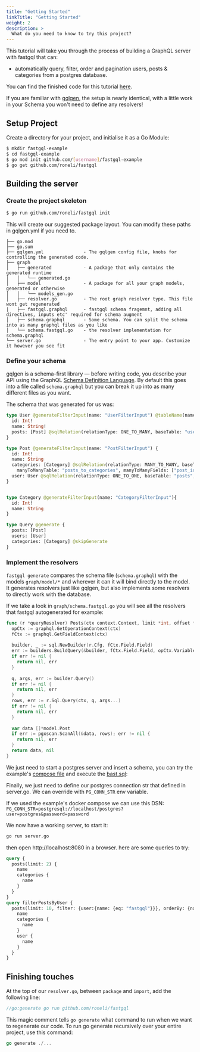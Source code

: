 ```yaml
---
title: "Getting Started"
linkTitle: "Getting Started"
weight: 2
description: >
  What do you need to know to try this project?
---
```


This tutorial will take you through the process of building a GraphQL server with fastgql that can:

- automatically query, filter, order and pagination users, posts & categories from a postgres database.

You can find the finished code for this tutorial [here](https://github.com/roneli/example).

If you are familiar with [gqlgen](https://gqlgen.com), the setup is nearly identical, with a little work in 
your Schema you won't need to define any resolvers!


## Setup Project

Create a directory for your project, and initialise it as a Go Module:

```sh
$ mkdir fastgql-example
$ cd fastgql-example 
$ go mod init github.com/[username]/fastgql-example
$ go get github.com/roneli/fastgql
```

## Building the server

### Create the project skeleton

```bash
$ go run github.com/roneli/fastgql init
```

This will create our suggested package layout. You can modify these paths in gqlgen.yml if you need to.
```
├── go.mod
├── go.sum
├── gqlgen.yml               - The gqlgen config file, knobs for controlling the generated code.
├── graph
│   ├── generated            - A package that only contains the generated runtime
│   │   └── generated.go
│   ├── model                - A package for all your graph models, generated or otherwise
│   │   └── models_gen.go
│   ├── resolver.go          - The root graph resolver type. This file wont get regenerated
|   ├── fastgql.graphql      - fastgql schema fragemnt, adding all directives, inputs etc' required for schema augment
│   ├── schema.graphql       - Some schema. You can split the schema into as many graphql files as you like
│   └── schema.fastgql.go    - the resolver implementation for schema.graphql
└── server.go                - The entry point to your app. Customize it however you see fit
```

### Define your schema

gqlgen is a schema-first library — before writing code, you describe your API using the GraphQL
[Schema Definition Language](http://graphql.org/learn/schema/). By default this goes into a file called
`schema.graphql` but you can break it up into as many different files as you want.

The schema that was generated for us was:
```graphql
type User @generateFilterInput(name: "UserFilterInput") @tableName(name: "user"){
  id: Int!
  name: String!
  posts: [Post] @sqlRelation(relationType: ONE_TO_MANY, baseTable: "user", refTable: "posts", fields: ["id"], references: ["user_id"])
}

type Post @generateFilterInput(name: "PostFilterInput") {
  id: Int!
  name: String
  categories: [Category] @sqlRelation(relationType: MANY_TO_MANY, baseTable: "posts", refTable: "categories", fields: ["id"], references: ["id"]
    manyToManyTable: "posts_to_categories", manyToManyFields: ["post_id"], manyToManyReferences: ["category_id"])
  user: User @sqlRelation(relationType: ONE_TO_ONE, baseTable: "posts", refTable: "user", fields: ["user_id"], references: ["id"])
}


type Category @generateFilterInput(name: "CategoryFilterInput"){
  id: Int!
  name: String
}

type Query @generate {
  posts: [Post]
  users: [User]
  categories: [Category] @skipGenerate
}
```

### Implement the resolvers

`fastgql generate` compares the schema file (`schema.graphql`) with the models `graph/model/*` and wherever it
can it will bind directly to the model. It generates resolvers just like gqlgen, but also implements some resolvers to directly work with the database.

If we take a look in `graph/schema.fastgql.go` you will see all the resolvers that fastgql autogenerated for example:
```go
func (r *queryResolver) Posts(ctx context.Context, limit *int, offset *int, orderBy *model.PostOrdering, filter *model.PostFilterInput) ([]*model.Post, error) {
  opCtx := graphql.GetOperationContext(ctx)
  fCtx := graphql.GetFieldContext(ctx)
  
  builder, _ := sql.NewBuilder(r.Cfg, fCtx.Field.Field)
  err := builders.BuildQuery(&builder, fCtx.Field.Field, opCtx.Variables)
  if err != nil {
  	return nil, err
  }
  
  q, args, err := builder.Query()
  if err != nil {
  	return nil, err
  }
  rows, err := r.Sql.Query(ctx, q, args...)
  if err != nil {
  	return nil, err
  }
  
  var data []*model.Post
  if err := pgxscan.ScanAll(&data, rows); err != nil {
  	return nil, err
  }
  return data, nil
}
```

We just need to start a postgres server and insert a schema, you can try the example's [compose file](https://github.com/roneli/fastgql/tree/master/example/docker-compose.yml) and 
execute the [bast.sql](https://github.com/roneli/fastgql/tree/master/example/base.sql):

Finally, we just need to define our postgres connection str that defined in server.go. We can override with ``PG_CONN_STR`` env variable.

If we used the example's docker compose we can use this DSN: ``PG_CONN_STR=postgresql://localhost/postgres?user=postgres&password=password`` 

We now have a working server, to start it:

```bash
go run server.go
```

then open http://localhost:8080 in a browser. here are some queries to try:
```graphql
query {
  posts(limit: 2) {
    name
    categories {
      name
    }
  }
}
query filterPostsByUser {
  posts(limit: 10, filter: {user:{name: {eq: "fastgql"}}}, orderBy: {name: ASC}) {
    name
    categories {
      name
    }
    user {
      name
    }
  }
}
```

## Finishing touches

At the top of our `resolver.go`, between `package` and `import`, add the following line:

```go
//go:generate go run github.com/roneli/fastgql
```

This magic comment tells `go generate` what command to run when we want to regenerate our code.  To run go generate recursively over your entire project, use this command:

```go
go generate ./...
```
